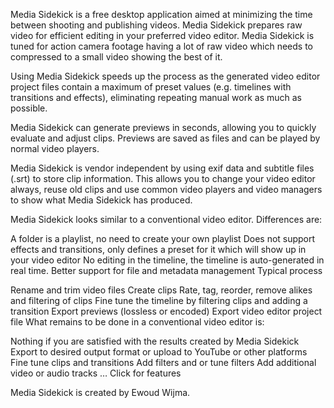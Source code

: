 Media Sidekick is a free desktop application aimed at minimizing the time between shooting and publishing videos. Media Sidekick prepares raw video for efficient editing in your preferred video editor. Media Sidekick is tuned for action camera footage having a lot of raw video which needs to compressed to a small video showing the best of it.

Using Media Sidekick speeds up the process as the generated video editor project files contain a maximum of preset values (e.g. timelines with transitions and effects), eliminating repeating manual work as much as possible.

Media Sidekick can generate previews in seconds, allowing you to quickly evaluate and adjust clips. Previews are saved as files and can be played by normal video players.

Media Sidekick is vendor independent by using exif data and subtitle files (.srt) to store clip information. This allows you to change your video editor always, reuse old clips and use common video players and video managers to show what Media Sidekick has produced.

Media Sidekick looks similar to a conventional video editor. Differences are:

A folder is a playlist, no need to create your own playlist
Does not support effects and transitions, only defines a preset for it which will show up in your video editor
No editing in the timeline, the timeline is auto-generated in real time.
Better support for file and metadata management
Typical process

Rename and trim video files
Create clips
Rate, tag, reorder, remove alikes and filtering of clips
Fine tune the timeline by filtering clips and adding a transition
Export previews (lossless or encoded)
Export video editor project file
What remains to be done in a conventional video editor is:

Nothing if you are satisfied with the results created by Media Sidekick
Export to desired output format or upload to YouTube or other platforms
Fine tune clips and transitions
Add filters and or tune filters
Add additional video or audio tracks
…
Click for features

Media Sidekick is created by Ewoud Wijma.

